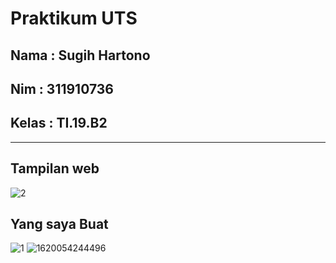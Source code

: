# Praktikum UTS
 ## Nama        : Sugih Hartono
 ## Nim         : 311910736
 ## Kelas       : TI.19.B2

 <HR>

 ## Tampilan web
 ![2](https://user-images.githubusercontent.com/81239107/116893941-b98da000-ac5b-11eb-881d-cb1a9a4ab943.JPG)

## Yang saya Buat
![1](https://user-images.githubusercontent.com/81239107/116893951-bbeffa00-ac5b-11eb-8a51-9f093c806cd4.JPG)
![1620054244496](https://user-images.githubusercontent.com/81239107/116894327-1e48fa80-ac5c-11eb-8f76-a2f5ec8b1924.jpg)
